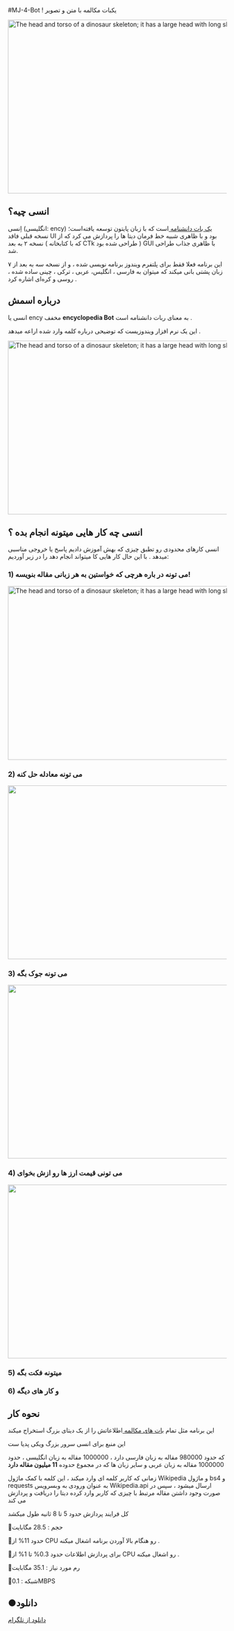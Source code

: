 #MJ-4-Bot
! یکبات مکالمه با متن و تصویر 

<div class="figure">
  <img src="https://biaupload.com/do.php?imgf=org-6007ca5fb0514.png"
       alt="The head and torso of a dinosaur skeleton;
            it has a large head with long sharp teeth"
       width="700"
       title = " بات مکالمه ام جی فایو  " 
       height="400">

<h2>انسی چیه؟ </h2>
<p>اِنسی (انگلیسی: ency) <a href=https://fa.wikipedia.org/wiki/%D8%A8%D8%A7%D8%AA_%D9%85%DA%A9%D8%A7%D9%84%D9%85%D9%87>یک بات دانشنامه </a> است که با زبان پایتون  توسعه یافته‌است؛
نسخه قبلی  فاقد UI بود و با ظاهری شبیه خط فرمان دیتا ها را پردازش می کرد که از نسخه ۲ به بعد ( که با کتابخانه CTk طراحی شده بود ) GUI با ظاهری جذاب طراحی شد.

این برنامه فعلا فقط برای  پلتفرم ویندوز برنامه نویسی شده ، 
و از نسخه سه به بعد از ۷ زبان پشتی بانی میکند که میتوان به 
فارسی ، انگلیس،  عربی ، ترکی ، چینی ساده شده ، روسی و کره‌ای اشاره کرد .
</p>

<h2>درباره اسمش </h2>
<p> انسی یا ency مخفف <b>encyclopedia Bot</b> به معنای ربات دانشنامه است . </p>
<p> این یک نرم افزار ویندوزیست که توضیحی درباره کلمه وارد شده اراعه میدهد . </p>


<div class="figure">
  <img src="https://www.uplooder.net/img/image/60/8965c1240f5c8ec312af311a525bd509/Screenshot-(95).png"
       alt="The head and torso of a dinosaur skeleton;
            it has a large head with long sharp teeth"
       width="700"
       title = " چت بات انسی  " 
       height="400">

<h2>انسی چه کار هایی میتونه انجام بده ؟  </h2>

<p> انسی کارهای محدودی رو  تطبق چیزی که بهش آموزش دادیم پاسخ یا خروجی مناسبی میدهد . با این حال کار هایی کا میتواند انجام دهد را در زیر آوردیم: </p>

<h3> 1) می تونه در باره هرچی که خواستین به هر زبانی مقاله بنویسه! </h3>

<div class="figure">
  <img src="https://www.uplooder.net/img/image/30/f32fb0fd742400614b4a2b96d5f46854/Screenshot-(103).png"
       alt="The head and torso of a dinosaur skeleton;
            it has a large head with long sharp teeth"
       width="700"
       title = " چت بات انسی  " 
       height="400">



<h3> 2)   می تونه معادله حل کنه </h3>

<div class="figure">
  <img src="https://www.uplooder.net/img/image/88/c412595091002cc764222835ad796130/Screenshot-(104).png"
       alt=""
       width="700"
       title = " چت بات انسی  " 
       height="400">


<h3> 3) می تونه جوک بگه  </h3>

<div class="figure">
  <img src="https://www.uplooder.net/img/image/84/c81206a692e29f39f5387b03a639741d/Screenshot-(102).png"
       alt=""
       width="700"
       title = " چت بات انسی  " 
       height="400">


<h3> 4) می تونی قیمت ارز ها رو ازش بخوای  </h3>

<div class="figure">
  <img src="https://www.uplooder.net/img/image/35/3ca58b6ccf1aa0b60549e5d50f8e1dd4/Screenshot-(101).png"
       alt=""
       width="700"
       title = " چت بات انسی  " 
       height="400">

<h3> 5) میتونه فکت بگه  </h3>
<h3> 6) و کار های دیگه</h3>


<h2>نحوه کار</h2>
<p>این برنامه مثل تمام <a href=https://fa.wikipedia.org/wiki/%DA%86%D8%AA%E2%80%8C%D8%AC%DB%8C%E2%80%8C%D9%BE%DB%8C%E2%80%8C%D8%AA%DB%8C>بات های مکالمه </a> اطلاعاتش را از یک دیتای بزرگ استخراج میکند</a>  </p>
<p>این منبع برای انسی سرور بزرگ ویکی پدیا ست</p>
<p>که حدود 980000 مقاله به زبان فارسی دارد ، 1000000 مقاله به زبان انگلیسی ،  حدود 1000000 مقاله به زبان عربی و سایر زبان ها که  در مجموع حدوده <b>11 میلیون مقاله دارد</b></p>

<p>زمانی که کاربر کلمه ای وارد میکند ، این کلمه با کمک ماژول Wikipedia و ماژول bs4 و requests به عنوان ورودی به وبسرویس Wikipedia.api ارسال میشود ، سپس در صورت  وجود داشتن مقاله مرتبط با چیزی که کاربر وارد کرده دیتا را دریافت و پردازش می کند </p>
<p>کل فرایند پردازش حدود 5 تا 8 ثانیه طول میکشد</p>
<p>                         </p>

💾حجم : 28.5 مگابایت

🔋حدود 11% از CPU رو هنگام بالا آوردن برنامه اشغال میکنه . 

🔋برای پردازش اطلاعات حدود 0.3% تا 1% از CPU رو اشغال میکنه .

📀رم مورد نیاز : 35.1 مگابایت

 📶شبکه : 0.1MBPS

<h2>●دانلود</h2>
<a href="https://t.me/the_developerman/24"> دانلود از تلگرام </a>
